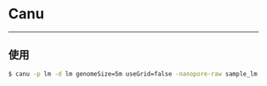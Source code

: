 # Canu

---

## 使用

```bash
$ canu -p lm -d lm genomeSize=5m useGrid=false -nanopore-raw sample_lm.fasta
```
